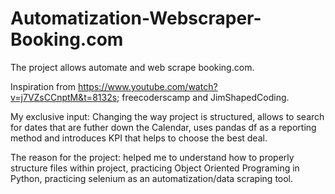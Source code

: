 # Automatization-Webscraper-Booking.com
The project allows automate and web scrape booking.com. <br />

Inspiration from https://www.youtube.com/watch?v=j7VZsCCnptM&t=8132s; freecoderscamp and JimShapedCoding. <br />

My exclusive input: Changing the way project is structured, allows to search for dates that are futher down the Calendar, uses pandas df as a reporting method and introduces KPI that helps to choose the best deal. <br />

The reason for the project: helped me to understand how to properly structure files within project, practicing Object Oriented Programing in Python, practicing selenium as an automatization/data scraping tool. 

